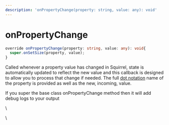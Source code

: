 ```yaml
---
description: 'onPropertyChange(property: string, value: any): void'
---
```


# onPropertyChange

```typescript
override onPropertyChange(property: string, value: any): void{
  super.onSetSize(property, value);
}
```

Called whenever a property value has changed in Squirrel, state is automatically updated to reflect the new value and this callback is designed to allow you to process that change if needed. The full [dot notation](../../dot-notation.md) name of the property is provided as well as the new, incoming, value.

If you super the base class onPropertyChange method then it will add debug logs to your output

\


\
